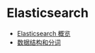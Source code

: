 # Elasticsearch
<!--  目录  -->
- [Elasticsearch 概览](https://github.com/lazecoding/Note/blob/main/note/articles/es/概览.md)
- [数据结构和分词](https://github.com/lazecoding/Note/blob/main/note/articles/es/数据结构和分词.md)